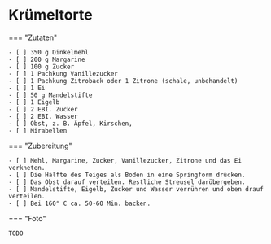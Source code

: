 # Krümeltorte

=== "Zutaten"

    - [ ] 350 g Dinkelmehl
    - [ ] 200 g Margarine
    - [ ] 100 g Zucker
    - [ ] 1 Pachkung Vanillezucker
    - [ ] 1 Pachkung Zitroback oder 1 Zitrone (schale, unbehandelt)
    - [ ] 1 Ei
    - [ ] 50 g Mandelstifte
    - [ ] 1 Eigelb
    - [ ] 2 EBI. Zucker
    - [ ] 2 EBI. Wasser
    - [ ] Obst, z. B. Äpfel, Kirschen,
    - [ ] Mirabellen

=== "Zubereitung"

    - [ ] Mehl, Margarine, Zucker, Vanillezucker, Zitrone und das Ei verkneten.
    - [ ] Die Hälfte des Teiges als Boden in eine Springform drücken.
    - [ ] Das Obst darauf verteilen. Restliche Streusel darübergeben.
    - [ ] Mandelstifte, Eigelb, Zucker und Wasser verrühren und oben drauf verteilen.
    - [ ] Bei 160° C ca. 50-60 Min. backen.

=== "Foto"

    TODO
